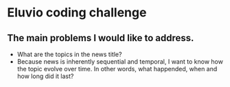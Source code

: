 # Eluvio coding challenge 

## The main problems I would like to address.

* What are the topics in the news title?
* Because news is inherently sequential and temporal, I want to know how the topic evolve over time. In other words, what happended, when and how long did it last?
